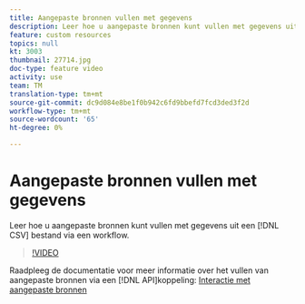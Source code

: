```yaml
---
title: Aangepaste bronnen vullen met gegevens
description: Leer hoe u aangepaste bronnen kunt vullen met gegevens uit een CSV-bestand via een workflow.
feature: custom resources
topics: null
kt: 3003
thumbnail: 27714.jpg
doc-type: feature video
activity: use
team: TM
translation-type: tm+mt
source-git-commit: dc9d084e8be1f0b942c6fd9bbefd7fcd3ded3f2d
workflow-type: tm+mt
source-wordcount: '65'
ht-degree: 0%

---
```



# Aangepaste bronnen vullen met gegevens

Leer hoe u aangepaste bronnen kunt vullen met gegevens uit een [!DNL CSV] bestand via een workflow.

>[!VIDEO](https://video.tv.adobe.com/v/27714?quality=9)

Raadpleeg de documentatie voor meer informatie over het vullen van aangepaste bronnen via een [!DNL API]koppeling: [Interactie met aangepaste bronnen](https://experienceleague.adobe.com/docs/campaign-standard/using/working-with-apis/interacting-with-custom-resources.html.)
